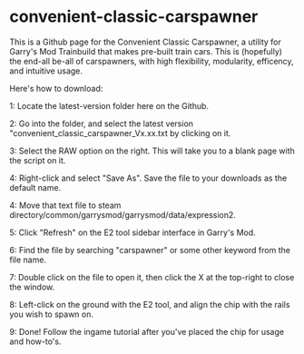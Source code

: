 # convenient-classic-carspawner
This is a Github page for the Convenient Classic Carspawner, a utility for Garry's Mod Trainbuild that makes pre-built train cars. This is (hopefully) the end-all be-all of carspawners, with high flexibility, modularity, efficency, and intuitive usage.


Here's how to download:

1: Locate the latest-version folder here on the Github. 	

2: Go into the folder, and select the latest version "convenient_classic_carspawner_Vx.xx.txt by clicking on it.

3: Select the RAW option on the right. This will take you to a blank page with the script on it.

4: Right-click and select "Save As". Save the file to your downloads as the default name.

4: Move that text file to steam directory/common/garrysmod/garrysmod/data/expression2.

5: Click "Refresh" on the E2 tool sidebar interface in Garry's Mod.	

6: Find the file by searching "carspawner" or some other keyword from the file name.	

7: Double click on the file to open it, then click the X at the top-right to close the window.	

8: Left-click on the ground with the E2 tool, and align the chip with the rails you wish to spawn on.	

9: Done! Follow the ingame tutorial after you've placed the chip for usage and how-to's.	
